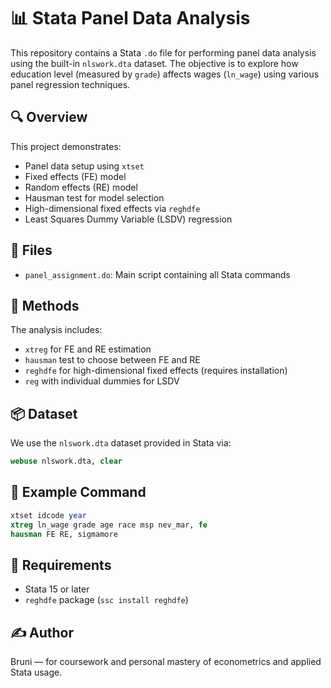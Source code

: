 # 📊 Stata Panel Data Analysis

This repository contains a Stata `.do` file for performing panel data analysis using the built-in `nlswork.dta` dataset. The objective is to explore how education level (measured by `grade`) affects wages (`ln_wage`) using various panel regression techniques.

## 🔍 Overview

This project demonstrates:

- Panel data setup using `xtset`
- Fixed effects (FE) model
- Random effects (RE) model
- Hausman test for model selection
- High-dimensional fixed effects via `reghdfe`
- Least Squares Dummy Variable (LSDV) regression

## 📁 Files

- `panel_assignment.do`: Main script containing all Stata commands

## 🧪 Methods

The analysis includes:

- `xtreg` for FE and RE estimation
- `hausman` test to choose between FE and RE
- `reghdfe` for high-dimensional fixed effects (requires installation)
- `reg` with individual dummies for LSDV

## 📦 Dataset

We use the `nlswork.dta` dataset provided in Stata via:
```stata
webuse nlswork.dta, clear
```

## 📝 Example Command
```stata
xtset idcode year
xtreg ln_wage grade age race msp nev_mar, fe
hausman FE RE, sigmamore
```

## 📌 Requirements
- Stata 15 or later
- `reghdfe` package (`ssc install reghdfe`)

## ✍️ Author
Bruni — for coursework and personal mastery of econometrics and applied Stata usage.
